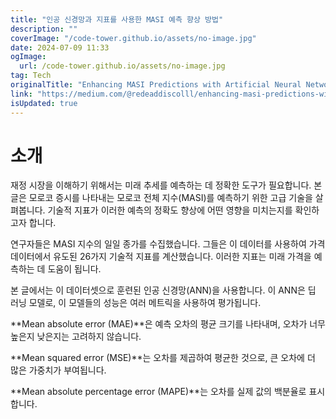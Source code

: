 ```yaml
---
title: "인공 신경망과 지표를 사용한 MASI 예측 향상 방법"
description: ""
coverImage: "/code-tower.github.io/assets/no-image.jpg"
date: 2024-07-09 11:33
ogImage: 
  url: /code-tower.github.io/assets/no-image.jpg
tag: Tech
originalTitle: "Enhancing MASI Predictions with Artificial Neural Networks and Indicators"
link: "https://medium.com/@redeaddiscolll/enhancing-masi-predictions-with-artificial-neural-networks-and-indicators-40ec0fba327c"
isUpdated: true
---
```






# 소개

재정 시장을 이해하기 위해서는 미래 추세를 예측하는 데 정확한 도구가 필요합니다. 본 글은 모로코 증시를 나타내는 모로코 전체 지수(MASI)를 예측하기 위한 고급 기술을 살펴봅니다. 기술적 지표가 이러한 예측의 정확도 향상에 어떤 영향을 미치는지를 확인하고자 합니다.

연구자들은 MASI 지수의 일일 종가를 수집했습니다. 그들은 이 데이터를 사용하여 가격 데이터에서 유도된 26가지 기술적 지표를 계산했습니다. 이러한 지표는 미래 가격을 예측하는 데 도움이 됩니다.

본 글에서는 이 데이터셋으로 훈련된 인공 신경망(ANN)을 사용합니다. 이 ANN은 딥 러닝 모델로, 이 모델들의 성능은 여러 메트릭을 사용하여 평가됩니다.

<div class="content-ad"></div>

**Mean absolute error (MAE)**은 예측 오차의 평균 크기를 나타내며, 오차가 너무 높은지 낮은지는 고려하지 않습니다. 

**Mean squared error (MSE)**는 오차를 제곱하여 평균한 것으로, 큰 오차에 더 많은 가중치가 부여됩니다.

**Mean absolute percentage error (MAPE)**는 오차를 실제 값의 백분율로 표시합니다.